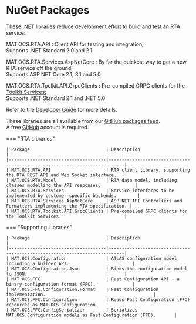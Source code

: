 # NuGet Packages

These .NET libraries reduce development effort to build and test an RTA service:

MAT.OCS.RTA.API
: Client API for testing and integration;  
  Supports .NET Standard 2.0 and 2.1

MAT.OCS.RTA.Services.AspNetCore
: By far the quickest way to get a new RTA service off the ground;  
  Supports ASP.NET Core 2.1, 3.1 and 5.0

MAT.OCS.RTA.Toolkit.API.GrpcClients
: Pre-compiled GRPC clients for the [Toolkit Services](../reference/services);  
  Supports .NET Standard 2.1 and .NET 5.0

Refer to the [Developer Guide](../devguide) for more details.

These libraries are all available from our [GitHub packages feed](https://github.com/mat-docs/packages).  
A free [GitHub](https://github.com/) account is required.

=== "RTA Libraries"

    | Package                             | Description                                                                |
    |-------------------------------------|----------------------------------------------------------------------------|
    | MAT.OCS.RTA.API                     | RTA client library, supporting the RTA REST API and Web Socket interface.  |
    | MAT.OCS.RTA.Model                   | RTA data model, including classes modelling the API responses.             |
    | MAT.OCS.RTA.Services                | Service interfaces to be implemented by customer-specific backends.        |
    | MAT.OCS.RTA.Services.AspNetCore     | ASP.NET API Controllers and Formatters implementing the RTA specification. |
    | MAT.OCS.RTA.Toolkit.API.GrpcClients | Pre-compiled GRPC clients for the Toolkit Services.                        |

=== "Supporting Libraries"

    | Package                             | Description                                                                |
    |-------------------------------------|----------------------------------------------------------------------------|
    | MAT.OCS.Configuration               | ATLAS configuration model, including a builder API.                        |
    | MAT.OCS.Configuration.Json          | Binds the configuration model to JSON.                                     |
    | MAT.OCS.FFC                         | Fast Configuration API - a binary configuration format (FFC).              |
    | MAT.OCS.FFC.Configuration.Format    | Fast Configuration implementation.                                         |
    | MAT.OCS.FFC.Configuration           | Reads Fast Configuration (FFC) resources as MAT.OCS.Configuration.         |
    | MAT.OCS.FFC.ConfigSerializer        | Serializes MAT.OCS.Configuration models as Fast Configuration (FFC).       |

